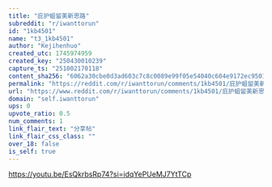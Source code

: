 ```yaml
---
title: "庇护蛆留美新思路"
subreddit: "r/iwanttorun"
id: "1kb4501"
name: "t3_1kb4501"
author: "Kejihenhuo"
created_utc: 1745974959
created_key: "250430010239"
capture_ts: "251002170118"
content_sha256: "6062a30cbe0d3ad603c7c8c0089e99f05e54040c604e9172ec95010204c903ef"
permalink: "https://reddit.com/r/iwanttorun/comments/1kb4501/庇护蛆留美新思路/"
url: "https://www.reddit.com/r/iwanttorun/comments/1kb4501/庇护蛆留美新思路/"
domain: "self.iwanttorun"
ups: 0
upvote_ratio: 0.5
num_comments: 1
link_flair_text: "分享帖"
link_flair_css_class: ""
over_18: false
is_self: true
---
```


<https://youtu.be/EsQkrbsRp74?si=idqYePUeMJ7YtTCp>
